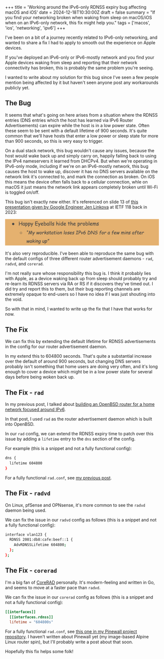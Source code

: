 +++
title = 'Working around the IPv6-only RDNSS expiry bug affecting macOS and iOS'
date = 2024-12-18T10:30:00Z
draft = false
summary = "If you find your networking broken when waking from sleep on macOS/iOS when on an IPv6-only network, this fix might help you."
tags = ['macos', 'ios', 'networking', 'ipv6']
+++

I've been on a bit of a journey recently related to IPv6-only networking, and wanted to share a fix I had to apply to smooth out the experience on Apple devices.

If you've deployed an IPv6-only or IPv6-mostly network and you find your Apple devices waking from sleep and reporting that their network connectivity has broken, this is probably the same problem you're seeing.

I wanted to write about my solution for this bug since I've seen a few people mention being affected by it but haven't seen anyone post any workarounds publicly yet.

## The Bug

It seems that what's going on here arises from a situation where the RDNSS entries (DNS entries which the host has learned via IPv6 Router Advertisements) can expire while the host is in a low power state. Often these seem to be sent with a default lifetime of 900 seconds. It's quite common that we'll have hosts that enter a low power or sleep state for more than 900 seconds, so this is very easy to trigger.

On a dual stack network, this bug wouldn't cause any issues, because the host would wake back up and simply carry on, happily falling back to using the IPv4 nameservers it learned from DHCPv4. But when we're operating in IPv6-only mode, including if we're on an IPv6-mostly network, this bug causes the host to wake up, discover it has no DNS servers available on the network link it's connected to, and mark the connection as broken. On iOS this means the device often falls back to a cellular connection, whle on macOS it just means the network link appears completely broken until Wi-Fi is toggled on/off.

This bug isn't exactly new either. It's referenced on slide 13 of [this presentation given by Google Engineer Jen Linkova](https://datatracker.ietf.org/meeting/118/materials/slides-118-v6ops-jen-linkova-turning-ipv4-off-short-version-slides-118-v6ops-jen-linkova-turning-ipv4-off-short-version) at IETF 118 back in 2023:

![Jen's slide showing a reference to users facing this issue](slide.png)

It's also very reproducible. I've been able to reproduce the same bug with the default configs of three different router advertisement daemons - `rad`, `radvd`, and `corerad`.

I'm not really sure whose responsibility this bug is. I think it probably lies with Apple, as a device waking back up from sleep should probably try and re-learn its RDNSS servers via RA or RS if it discovers they've timed out. I did try and report this to them, but their bug reporting channels are extremely opaque to end-users so I have no idea if I was just shouting into the void.

So with that in mind, I wanted to write up the fix that I have that works for now.

## The Fix

We can fix this by extending the default lifetime for RDNSS advertisements in the config for our router advertisement daemon.

In my extend this to 604800 seconds. That's quite a substantial increase over the default of around 900 seconds, but changing DNS servers probably isn't something that home users are doing very often, and it's long enough to cover a device which might be in a low power state for several days before being woken back up.

## The Fix - `rad`

In my previous post, I talked about [building an OpenBSD router for a home network focused around IPv6](/posts/2024-12-07-building-an-ipv6-focused-openbsd-home-router).

In that post, I used `rad` as the router advertisement daemon which is built into OpenBSD.

In our `rad` config, we can extend the RDNSS expiry time to patch over this issue by adding a `lifetime` entry to the `dns` section of the config.

For example (this is a snippet and not a fully functional config):

```sh
dns {
  lifetime 604800
}
```

For a fully functional `rad.conf`, see [my previous post](/posts/2024-12-07-building-an-ipv6-focused-openbsd-home-router).

## The Fix - `radvd`

On Linux, pfSense and OPNsense, it's more common to see the `radvd` daemon being used.

We can fix the issue in our `radvd` config as follows (this is a snippet and not a fully functional config):

```sh
interface vlan123 {
  RDNSS 2001:db8:cafe:beef::1 {
    AdvRDNSSLifetime 604800;
  };
};
```

## The Fix - `corerad`

I'm a big fan of [CoreRAD](https://corerad.net/) personally. It's modern-feeling and written in Go, and seems to move at a faster pace than `radvd`.

We can fix the issue in our `corerad` config as follows (this is a snippet and not a fully functional config):

```toml
[[interfaces]]
  [[interfaces.rdnss]]
  lifetime = "604800s"
```

For a fully functional `rad.conf`, see [this one in my Pinewall project repository](https://github.com/alexhaydock/pinewall/blob/191a3643047aed84c72ee36c2daefa6d5c6aaead/config/etc/corerad/config.toml). I haven't written about Pinewall yet (my image-based Alpine Linux router spin), but I'll probably write a post about that soon.

Hopefully this fix helps some folk!
